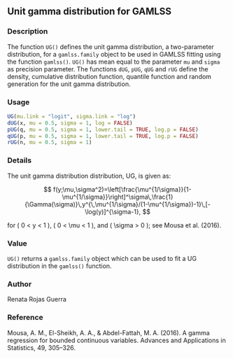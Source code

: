 ## Unit gamma distribution for GAMLSS

### Description

The function `UG()` defines the unit gamma distribution, a two-parameter distribution, for a `gamlss.family` object to be used in GAMLSS fitting using the function `gamlss()`. `UG()` has mean equal to the parameter `mu` and `sigma` as precision parameter. The functions `dUG`, `pUG`, `qUG` and `rUG` define the density, cumulative distribution function, quantile function and random generation for the unit gamma distribution.

### Usage
```r
UG(mu.link = "logit", sigma.link = "log")
dUG(x, mu = 0.5, sigma = 1, log = FALSE)
pUG(q, mu = 0.5, sigma = 1, lower.tail = TRUE, log.p = FALSE)
qUG(p, mu = 0.5, sigma = 1, lower.tail = TRUE, log.p = FALSE)
rUG(n, mu = 0.5, sigma = 1)
```

### Details

The unit gamma distribution distribution, UG, is given as:

$$
f(y;\mu,\sigma^2)=\left[\frac{\mu^{1/\sigma}}{1-\mu^{1/\sigma}}\right]^\sigma\,\frac{1}{\Gamma(\sigma)}\,y^{\,\mu^{1/\sigma}/(1-\mu^{1/\sigma})-1}\,[-\log(y)]^{\sigma-1},
$$

for \( 0 < y < 1 \), \( 0 < \mu < 1 \), and \( \sigma > 0 \); see Mousa et al. (2016).

### Value

`UG()` returns a `gamlss.family` object which can be used to fit a UG distribution in the `gamlss()` function.

### Author

Renata Rojas Guerra

### Reference

Mousa, A. M., El-Sheikh, A. A., & Abdel-Fattah, M. A. (2016). A gamma regression for bounded continuous variables. Advances and Applications in Statistics, 49, 305–326.